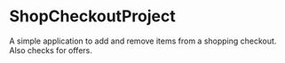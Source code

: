 # ShopCheckoutProject
A simple application to add and remove items from a shopping checkout. Also checks for offers.

